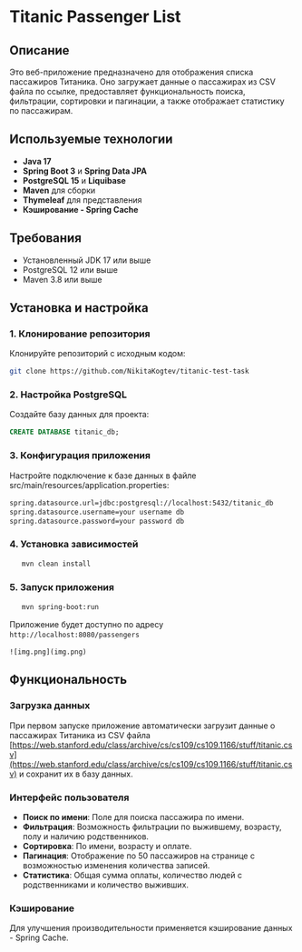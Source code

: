 # Titanic Passenger List

## Описание

Это веб-приложение предназначено для отображения списка пассажиров Титаника. 
Оно загружает данные о пассажирах из CSV файла по ссылке, предоставляет функциональность 
поиска, фильтрации, сортировки и пагинации, а также отображает статистику по пассажирам.

## Используемые технологии

- **Java 17**
- **Spring Boot 3** и **Spring Data JPA**
- **PostgreSQL 15** и **Liquibase**
- **Maven** для сборки
- **Thymeleaf** для представления
- **Кэширование - Spring Cache** 

## Требования

- Установленный JDK 17 или выше
- PostgreSQL 12 или выше
- Maven 3.8 или выше

## Установка и настройка

### 1. Клонирование репозитория

Клонируйте репозиторий с исходным кодом:

```bash
git clone https://github.com/NikitaKogtev/titanic-test-task
```

### 2. Настройка PostgreSQL
Создайте базу данных для проекта:

```sql
CREATE DATABASE titanic_db;
```

### 3. Конфигурация приложения

Настройте подключение к базе данных в файле src/main/resources/application.properties:

```properties
spring.datasource.url=jdbc:postgresql://localhost:5432/titanic_db
spring.datasource.username=your username db
spring.datasource.password=your password db
```
### 4. Установка зависимостей
```bash
   mvn clean install
```

### 5. Запуск приложения
```bash
   mvn spring-boot:run
```
   Приложение будет доступно по адресу ```http://localhost:8080/passengers```

    ![img.png](img.png)

## Функциональность

### Загрузка данных

При первом запуске приложение автоматически загрузит данные о пассажирах Титаника из CSV файла [https://web.stanford.edu/class/archive/cs/cs109/cs109.1166/stuff/titanic.csv](https://web.stanford.edu/class/archive/cs/cs109/cs109.1166/stuff/titanic.csv) и сохранит их в базу данных.

### Интерфейс пользователя

- **Поиск по имени**: Поле для поиска пассажира по имени.
- **Фильтрация**: Возможность фильтрации по выжившему, возрасту, полу и наличию родственников.
- **Сортировка**: По имени, возрасту и оплате.
- **Пагинация**: Отображение по 50 пассажиров на странице с возможностью изменения количества записей.
- **Статистика**: Общая сумма оплаты, количество людей с родственниками и количество выживших.

### Кэширование

Для улучшения производительности применяется кэширование данных - Spring Cache.